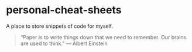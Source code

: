 # personal-cheat-sheets
A place to store snippets of code for myself. 

> “Paper is to write things down that we need to remember. Our brains are used to think.”
> ― Albert Einstein
